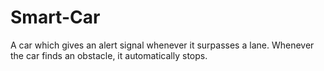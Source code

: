 # Smart-Car
A car which gives an alert signal whenever it surpasses a lane. Whenever the car finds an obstacle, it automatically stops.
